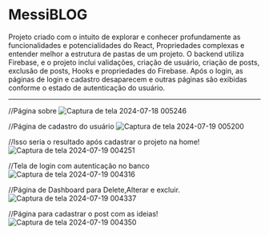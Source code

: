 # MessiBLOG

Projeto criado com o intuito de explorar e conhecer profundamente as funcionalidades e potencialidades do React, Propriedades complexas e entender melhor a estrutura de pastas de um projeto. O backend utiliza Firebase, e o projeto inclui validações, criação de usuário, criação de posts, exclusão de posts, Hooks e propriedades do Firebase. Após o login, as páginas de login e cadastro desaparecem e outras páginas são exibidas conforme o estado de autenticação do usuário.

-----

//Página sobre
![Captura de tela 2024-07-18 005246](https://github.com/user-attachments/assets/3d8da94c-0968-4d61-8cd4-f6bcfbe7f120)

//Página de cadastro do usuário
![Captura de tela 2024-07-19 005200](https://github.com/user-attachments/assets/91357876-1568-4d1e-9057-309ccd9e223e)

//Isso seria o resultado após cadastrar o projeto na home!
![Captura de tela 2024-07-19 004251](https://github.com/user-attachments/assets/0e1e1674-325c-47c6-9d46-aff7053161da)

//Tela de login com autenticação no banco
![Captura de tela 2024-07-19 004316](https://github.com/user-attachments/assets/ca0c8618-3c0a-4908-ab6b-be88fdda3961)

//Página de Dashboard para Delete,Alterar e excluir.
![Captura de tela 2024-07-19 004337](https://github.com/user-attachments/assets/324e0910-a073-4182-8850-cd91a4079ad0)

//Página para cadastrar o post com as ideias!
![Captura de tela 2024-07-19 004350](https://github.com/user-attachments/assets/d2d40760-7584-4de3-ada2-5692c6fb915c)
